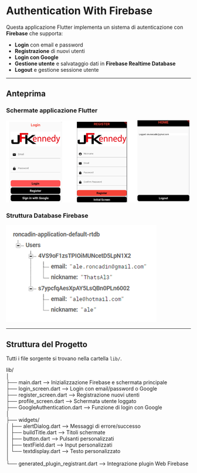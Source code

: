 # Authentication With Firebase

Questa applicazione Flutter implementa un sistema di autenticazione con **Firebase** che supporta: 
- **Login** con email e password
- **Registrazione** di nuovi utenti
- **Login con Google**
- **Gestione utente** e salvataggio dati in **Firebase Realtime Database**
- **Logout** e gestione sessione utente

---

## Anteprima

### Schermate applicazione Flutter
![Schermate](schermate.png)

### Struttura Database Firebase
![Database](db.png)

---

## Struttura del Progetto

Tutti i file sorgente si trovano nella cartella `lib/`.

lib/  
│  
├── main.dart --> Inizializzazione Firebase e schermata principale  
├── login_screen.dart --> Login con email/password o Google  
├── register_screen.dart --> Registrazione nuovi utenti  
├── profile_screen.dart --> Schermata utente loggato  
├── GoogleAuthentication.dart --> Funzione di login con Google  
│  
├── widgets/  
│ ├── alertDialog.dart --> Messaggi di errore/successo  
│ ├── buildTitle.dart --> Titoli schermate  
│ ├── button.dart --> Pulsanti personalizzati  
│ ├── textField.dart --> Input personalizzati  
│ └── textdisplay.dart --> Testo personalizzato  
│  
└── generated_plugin_registrant.dart --> Integrazione plugin Web Firebase  
